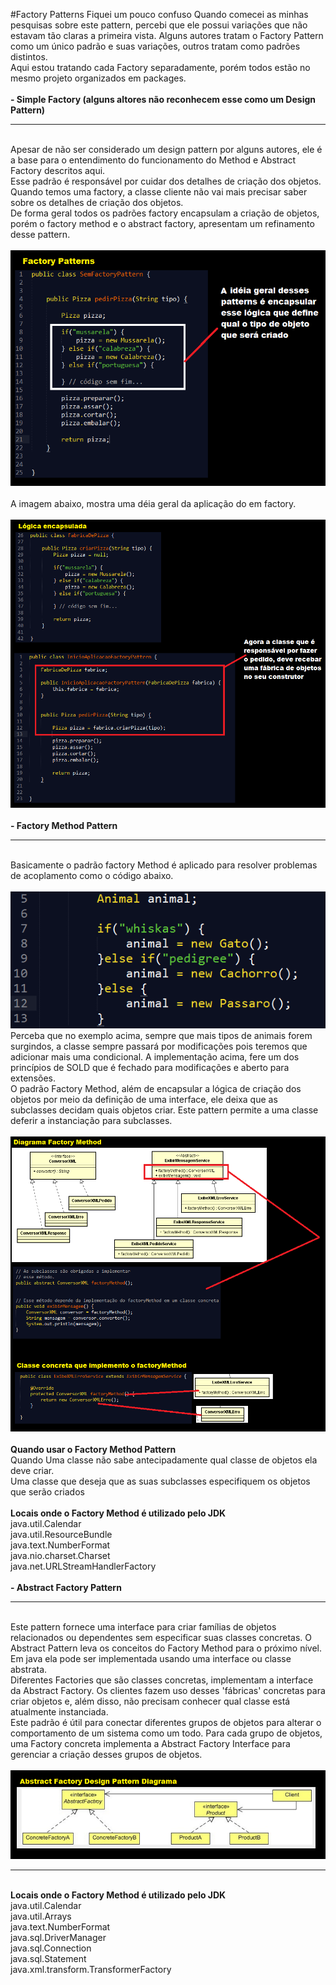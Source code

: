 #Factory Patterns
Fiquei um pouco confuso Quando comecei as minhas pesquisas sobre este pattern, percebi que ele possui variações que não estavam tão claras a primeira vista. Alguns autores tratam o Factory Pattern como um único padrão e suas variações, outros tratam como padrões distintos.
<br/>
Aqui estou tratando cada Factory separadamente, porém todos estão no mesmo projeto organizados em packages.
<br/><br/>
<b> - Simple Factory (alguns altores não reconhecem esse como um Design Pattern) </b>
<br/><hr/><br/>
Apesar de não ser considerado um design pattern por alguns autores, ele é a base para o entendimento do funcionamento do Method e Abstract Factory descritos aqui.
<br/> 
Esse padrão é responsável por cuidar dos detalhes de criação dos objetos. Quando temos uma factory, a classe cliente não vai mais precisar saber sobre os detalhes de criação dos objetos.
<br/>
De forma geral todos os padrões factory encapsulam a criação de objetos, porém o factory method e o abstract factory, apresentam um refinamento desse pattern.
<br/><br/>
![alt tag](https://github.com/edneyRoldao/DesignPatternComJava/blob/master/supportFiles/factory.png)
<br/>
<br/>
A imagem abaixo, mostra uma déia geral da aplicação do em factory.
<br/><br/>
![alt tag](https://github.com/edneyRoldao/DesignPatternComJava/blob/master/supportFiles/factory00.png)
<br/><br/>
<b> - Factory Method Pattern</b>
<br/><hr/><br/>
Basicamente o padrão factory Method é aplicado para resolver problemas de acoplamento como o código abaixo.
<br/><br/>
![alt tag](https://github.com/edneyRoldao/DesignPatternComJava/blob/master/supportFiles/factory01.png)
<br/>
Perceba que no exemplo acima, sempre que mais tipos de animais forem surgindos, a classe sempre passará por modificações pois teremos que adicionar mais uma condicional. A implementação acima, fere um dos princípios de SOLD que é fechado para modificações e aberto para extensões.
<br/>
O padrão Factory Method, além de encapsular a lógica de criação dos objetos por meio da definição de uma interface, ele deixa que as subclasses decidam quais objetos criar. Este pattern permite a uma classe deferir a instanciação para subclasses.
<br/><br/>
![alt tag](https://github.com/edneyRoldao/DesignPatternComJava/blob/master/supportFiles/factory02.png)
<br/><br/>
<b>Quando usar o Factory Method Pattern</b>
<br/>
Quando Uma classe não sabe antecipadamente qual classe de objetos ela deve criar.
<br/>
Uma classe que deseja que as suas subclasses especifiquem os objetos que serão criados
<br/><br/>
<b>Locais onde o Factory Method é utilizado pelo JDK</b>
<br/>
java.util.Calendar
<br/>
java.util.ResourceBundle
<br/>
java.text.NumberFormat
<br/>
java.nio.charset.Charset
<br/>
java.net.URLStreamHandlerFactory
<br/><br/>
<b> - Abstract Factory Pattern</b>
<br/><hr/><br/>
Este pattern fornece uma interface para criar famílias de objetos relacionados ou dependentes sem especificar suas classes concretas. O Abstract Pattern leva os conceitos do Factory Method para o próximo nível. Em java ela pode ser implementada usando uma interface ou classe abstrata.
<br/>
Diferentes Factories que são classes concretas, implementam a interface da Abstract Factory. Os clientes fazem uso desses 'fábricas' concretas para criar objetos e, além disso, não precisam conhecer qual classe está atualmente instanciada.
<br/>
Este padrão é útil para conectar diferentes grupos de objetos para alterar o comportamento de um sistema como um todo. Para cada grupo de objetos, uma Factory concreta implementa a Abstract Factory Interface para gerenciar a criação desses grupos de objetos.
<br/><br/>
![alt tag](https://github.com/edneyRoldao/DesignPatternComJava/blob/master/supportFiles/factory03.png)
<br/><hr/><br/>
<b>Locais onde o Factory Method é utilizado pelo JDK</b>
<br/>
java.util.Calendar
<br/>
java.util.Arrays
<br/>
java.text.NumberFormat
<br/>
java.sql.DriverManager
<br/>
java.sql.Connection
<br/>
java.sql.Statement
<br/>
java.xml.transform.TransformerFactory


